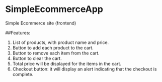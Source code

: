 # SimpleEcommerceApp
Simple Ecommerce site (frontend)

##Features:
1. List of products, with product name and price.
2. Button to add each product to the cart.
3. Button to remove each item from the cart.
4. Button to clear the cart.
5. Total price will be displayed for the items in the cart.
6. Checkout button: it will display an alert indicating that the checkout is complete.
